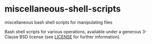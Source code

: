 # miscellaneous-shell-scripts
miscellaneous bash shell scripts for manipulating files

Bash shell scripts for various operations, available under a generous 3-Clause BSD license (see [LICENSE](LICENSE) for further information).
